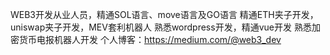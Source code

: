 WEB3开发从业人员，精通SOL语言、move语言及GO语言
精通ETH夹子开发，uniswap夹子开发，MEV套利机器人
熟悉wordpress开发，精通vue开发
熟悉加密货币电报机器人开发
个人博客：https://medium.com/@web3_dev
